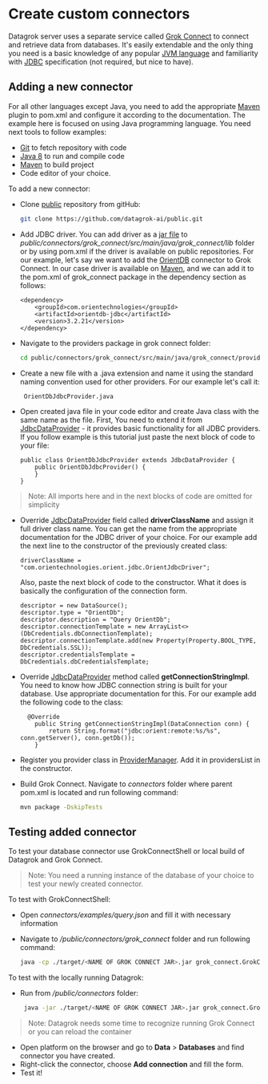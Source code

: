 # Create custom connectors

Datagrok server uses a separate service called [Grok Connect](https://github.com/datagrok-ai/public/blob/master/connectors/README.md) to connect and retrieve data from databases. It's easily 
extendable and the only thing you need is a basic knowledge of any popular [JVM language](https://www.oracle.com/technical-resources/articles/java/architect-languages.html) and familiarity with [JDBC](https://download.oracle.com/otndocs/jcp/jdbc-4_2-mrel2-spec/) specification (not required, but nice to have).

## Adding a new connector

For all other languages except Java, you need to add the appropriate [Maven](https://maven.apache.org/) plugin to 
pom.xml and configure it according to the documentation. The example here is focused on using Java programming language.
You need next tools to follow examples:

* [Git](https://git-scm.com/) to fetch repository with code
* [Java 8](https://www.java.com/download/ie_manual.jsp) to run and compile code
* [Maven](https://maven.apache.org/download.cgi) to build project
* Code editor of your choice.

To add a new connector:

* Clone [public](https://github.com/datagrok-ai/public) repository from gitHub:

    ```bash
    git clone https://github.com/datagrok-ai/public.git
    ```

* Add JDBC driver. You can add driver as a [jar file](https://docs.oracle.com/javase/8/docs/technotes/guides/jar/jarGuide.html) to 
_public/connectors/grok_connect/src/main/java/grok_connect/lib_ folder or by using pom.xml if the driver is available 
on public repositories. For our example, let's say we want to add the [OrientDB](http://orientdb.org/) connector to 
Grok Connect. In our case driver is available on [Maven](https://mvnrepository.com/artifact/com.orientechnologies/orientdb-jdbc), and we can add it to the pom.xml of grok_connect package in the dependency section as follows:

    ```code
    <dependency>
        <groupId>com.orientechnologies</groupId>
        <artifactId>orientdb-jdbc</artifactId>
        <version>3.2.21</version>
    </dependency>
    ```

* Navigate to the providers package in grok connect folder:

    ```bash
    cd public/connectors/grok_connect/src/main/java/grok_connect/providers
    ```

* Create a new file with a .java extension and name it using the standard naming convention used for other providers.
For our example let's call it:

    ```code 
     OrientDbJdbcProvider.java
    ```

* Open created java file in your code editor and create Java class with the same name as the file. 
First, You need to extend it from [JdbcDataProvider](https://github.com/datagrok-ai/public/blob/master/connectors/grok_connect/src/main/java/grok_connect/providers/JdbcDataProvider.java) - it provides basic functionality for all JDBC providers.
If you follow example is this tutorial just paste the next block of code to your file:

  ```code
  public class OrientDbJdbcProvider extends JdbcDataProvider {
      public OrientDbJdbcProvider() {
      }
  }
  ```

>Note: All imports here and in the next blocks of code are omitted for simplicity

* Override [JdbcDataProvider](https://github.com/datagrok-ai/public/blob/master/connectors/grok_connect/src/main/java/grok_connect/providers/JdbcDataProvider.java) field called **driverClassName** and assign it full driver class name.
You can get the name from the appropriate documentation for the JDBC driver of your choice. For our example add the next line to the constructor of the previously created class:

  ```code
  driverClassName = "com.orientechnologies.orient.jdbc.OrientJdbcDriver";
  ```

    Also, paste the next block of code to the constructor. What it does is basically the configuration of the connection form.
  
    ```code
    descriptor = new DataSource();
    descriptor.type = "OrientDb";
    descriptor.description = "Query OrientDb";
    descriptor.connectionTemplate = new ArrayList<>(DbCredentials.dbConnectionTemplate);
    descriptor.connectionTemplate.add(new Property(Property.BOOL_TYPE, DbCredentials.SSL));
    descriptor.credentialsTemplate = DbCredentials.dbCredentialsTemplate;
    ```

* Override [JdbcDataProvider](https://github.com/datagrok-ai/public/blob/master/connectors/grok_connect/src/main/java/grok_connect/providers/JdbcDataProvider.java) method called **getConnectionStringImpl**.
You need to know how JDBC connection string is built for your database. Use appropriate documentation for this.
For our example add the following code to the class:

  ```code
    @Override
      public String getConnectionStringImpl(DataConnection conn) {
          return String.format("jdbc:orient:remote:%s/%s", conn.getServer(), conn.getDb());
      }
  ```

* Register you provider class in [ProviderManager](https://github.com/datagrok-ai/public/blob/master/connectors/grok_connect/src/main/java/grok_connect/utils/ProviderManager.java). Add it in providersList in the constructor.

* Build Grok Connect. Navigate to _connectors_ folder where parent pom.xml is located and run following command:

  ```bash
  mvn package -DskipTests
  ```

## Testing added connector

To test your database connector use GrokConnectShell or local build of Datagrok and Grok Connect.

>Note: You need a running instance of the database of your choice to test your newly created connector.

To test with GrokConnectShell:

* Open _connectors/examples/query.json_ and fill it with necessary information
* Navigate to _/public/connectors/grok_connect_ folder and run following command:

  ```bash
  java -cp ./target/<NAME OF GROK CONNECT JAR>.jar grok_connect.GrokConnectShell --q <ABSOLUTE PATH TO query.json>
  ```

To test with the locally running Datagrok:

* Run from _/public/connectors_ folder:

  ```bash
   java -jar ./target/<NAME OF GROK CONNECT JAR>.jar grok_connect.GrokConnect
  ```

>Note: Datagrok needs some time to recognize running Grok Connect or you can reload the container

* Open platform on the browser and go to **Data** > **Databases** and find connector you have created.
* Right-click the connector, choose **Add connection** and fill the form.
* Test it!
